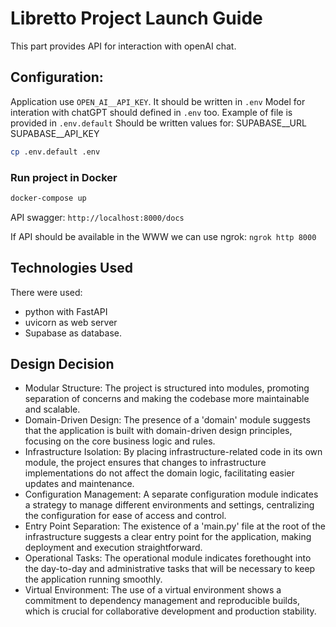 
# Libretto Project Launch Guide
This part provides API for interaction with openAI chat.   

## Configuration: 
Application use `OPEN_AI__API_KEY`. It should be written in `.env`
Model for interation with chatGPT should defined in `.env` too. 
Example of file is provided in `.env.default`
Should be written values for: 
SUPABASE__URL
SUPABASE__API_KEY

```sh
cp .env.default .env
```

### Run project in Docker

```sh
docker-compose up
```

API swagger: 
```http://localhost:8000/docs```

If API should be available in the WWW we can use ngrok: 
```ngrok http 8000```


## Technologies Used

 There were used: 
 - python with FastAPI
 - uvicorn as web server
 - Supabase as database. 

## Design Decision
- Modular Structure: The project is structured into modules, promoting separation of concerns and making the codebase more maintainable and scalable.
- Domain-Driven Design: The presence of a 'domain' module suggests that the application is built with domain-driven design principles, focusing on the core business logic and rules.
- Infrastructure Isolation: By placing infrastructure-related code in its own module, the project ensures that changes to infrastructure implementations do not affect the domain logic, facilitating easier updates and maintenance.
- Configuration Management: A separate configuration module indicates a strategy to manage different environments and settings, centralizing the configuration for ease of access and control.
- Entry Point Separation: The existence of a 'main.py' file at the root of the infrastructure suggests a clear entry point for the application, making deployment and execution straightforward.
- Operational Tasks: The operational module indicates forethought into the day-to-day and administrative tasks that will be necessary to keep the application running smoothly.
- Virtual Environment: The use of a virtual environment shows a commitment to dependency management and reproducible builds, which is crucial for collaborative development and production stability.
